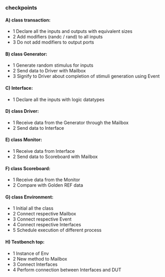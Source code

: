 ### checkpoints
#### A) class transaction:
* 1 Declare all the inputs and outputs with equivalent sizes
* 2 Add modifiers (randc / rand) to all inputs
* 3 Do not add modifiers to output ports

#### B) class Generator:
* 1 Generate random stimulus for inputs
* 2 Send data to Driver with Mailbox
* 3 Signify to Driver about completion of stimuli generation using Event

#### C) Interface:
* 1 Declare all the inputs with logic datatypes

#### D) class Driver:
* 1 Receive data from the Generator through the Mailbox
* 2 Send data to Interface

#### E) class Monitor:
* 1 Receive data from Interface
* 2 Send data to Scoreboard with Mailbox

#### F) class Scoreboard:
* 1 Receive data from the Monitor
* 2 Compare with Golden REF data

#### G) class Environment:
* 1 Initial all the class
* 2 Connect respective Mailbox
* 3 Connect respective Event
* 4 Connect respective Interfaces
* 5 Schedule execution of different process

#### H) Testbench top:
* 1 Instance of Env
* 2 New method to Mailbox
* 3 Connect Interfaces
* 4 Perform connection between Interfaces and DUT

